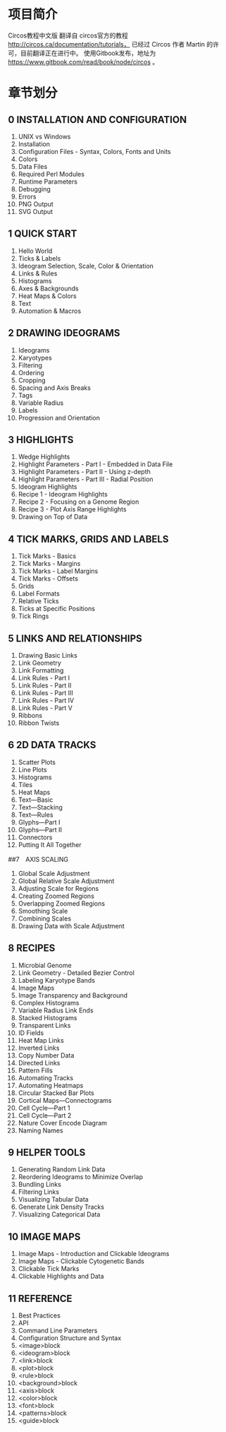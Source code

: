 # 项目简介
Circos教程中文版 翻译自 circos官方的教程 http://circos.ca/documentation/tutorials， 已经过 Circos 作者 Martin 的许可，目前翻译正在进行中。 使用Gitbook发布，地址为 https://www.gitbook.com/read/book/node/circos 。



# 章节划分

## 0 INSTALLATION AND CONFIGURATION

1.  UNIX vs Windows
2.  Installation
3.  Configuration Files - Syntax, Colors, Fonts and Units
4.  Colors
5.  Data Files
6.  Required Perl Modules
7.  Runtime Parameters
8.  Debugging
9.  Errors
10.  PNG Output
11.  SVG Output

## 1 QUICK START
1.  Hello World
2.  Ticks & Labels
3.  Ideogram Selection, Scale, Color & Orientation
4.  Links & Rules
5.  Histograms
6.  Axes & Backgrounds
7.  Heat Maps & Colors
8.  Text
9.  Automation & Macros

## 2 DRAWING IDEOGRAMS
1.  Ideograms
2.  Karyotypes
3.  Filtering
4.  Ordering
5.  Cropping
6.  Spacing and Axis Breaks
7.  Tags
8.  Variable Radius
9.  Labels
10. Progression and Orientation

## 3 HIGHLIGHTS
1. Wedge Highlights
2. Highlight Parameters - Part I - Embedded in Data File
3. Highlight Parameters - Part II - Using z-depth
4. Highlight Parameters - Part III - Radial Position
5. Ideogram Highlights
6. Recipe 1 - Ideogram Highlights
7. Recipe 2 - Focusing on a Genome Region
8. Recipe 3 - Plot Axis Range Highlights
9. Drawing on Top of Data

## 4 TICK MARKS, GRIDS AND LABELS
1. Tick Marks - Basics
2. Tick Marks - Margins
3. Tick Marks - Label Margins
4. Tick Marks - Offsets
5. Grids
6. Label Formats
7. Relative Ticks
8. Ticks at Specific Positions
9. Tick Rings

## 5 LINKS AND RELATIONSHIPS
1. Drawing Basic Links
2. Link Geometry
3. Link Formatting
4. Link Rules - Part I
5. Link Rules - Part II
6. Link Rules - Part III
7. Link Rules - Part IV
8. Link Rules - Part V
9. Ribbons
10. Ribbon Twists

## 6 2D DATA TRACKS
1. Scatter Plots
2. Line Plots
3. Histograms
4. Tiles
5. Heat Maps
6. Text—Basic
7. Text—Stacking
8. Text—Rules
9. Glyphs—Part I
10. Glyphs—Part II
11. Connectors
12. Putting It All Together

##7　AXIS SCALING
1. Global Scale Adjustment
2. Global Relative Scale Adjustment
3. Adjusting Scale for Regions
4. Creating Zoomed Regions
5. Overlapping Zoomed Regions
6. Smoothing Scale
7. Combining Scales
8. Drawing Data with Scale Adjustment

## 8 RECIPES
1. Microbial Genome
2. Link Geometry - Detailed Bezier Control
3. Labeling Karyotype Bands
4. Image Maps
5. Image Transparency and Background
6. Complex Histograms
7. Variable Radius Link Ends
8. Stacked Histograms
9. Transparent Links
10. ID Fields
11. Heat Map Links
12. Inverted Links
13. Copy Number Data
14. Directed Links
15. Pattern Fills
16. Automating Tracks
17. Automating Heatmaps
18. Circular Stacked Bar Plots
19. Cortical Maps—Connectograms
20. Cell Cycle—Part 1
21. Cell Cycle—Part 2
22. Nature Cover Encode Diagram
23. Naming Names


## 9 HELPER TOOLS
1. Generating Random Link Data
2. Reordering Ideograms to Minimize Overlap
3. Bundling Links
4. Filtering Links
5. Visualizing Tabular Data
6. Generate Link Density Tracks
7. Visualizing Categorical Data

## 10 IMAGE MAPS
1. Image Maps - Introduction and Clickable Ideograms
2. Image Maps - Clickable Cytogenetic Bands
3. Clickable Tick Marks
4. Clickable Highlights and Data

## 11 REFERENCE
1. Best Practices
2. API
3. Command Line Parameters
4. Configuration Structure and Syntax
5. \<image>block
6. \<ideogram>block
7. \<link>block
8. \<plot>block
9. \<rule>block
10. \<background>block
11. \<axis>block
12. \<color>block
13. \<font>block
14. \<patterns>block
15. \<guide>block

